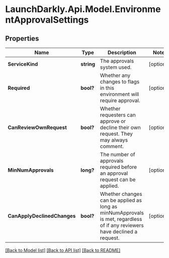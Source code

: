 # LaunchDarkly.Api.Model.EnvironmentApprovalSettings
## Properties

Name | Type | Description | Notes
------------ | ------------- | ------------- | -------------
**ServiceKind** | **string** | The approvals system used. | [optional] 
**Required** | **bool?** | Whether any changes to flags in this environment will require approval. | [optional] 
**CanReviewOwnRequest** | **bool?** | Whether requesters can approve or decline their own request. They may always comment. | [optional] 
**MinNumApprovals** | **long?** | The number of approvals required before an approval request can be applied. | [optional] 
**CanApplyDeclinedChanges** | **bool?** | Whether changes can be applied as long as minNumApprovals is met, regardless of if any reviewers have declined a request. | [optional] 

[[Back to Model list]](../README.md#documentation-for-models) [[Back to API list]](../README.md#documentation-for-api-endpoints) [[Back to README]](../README.md)

